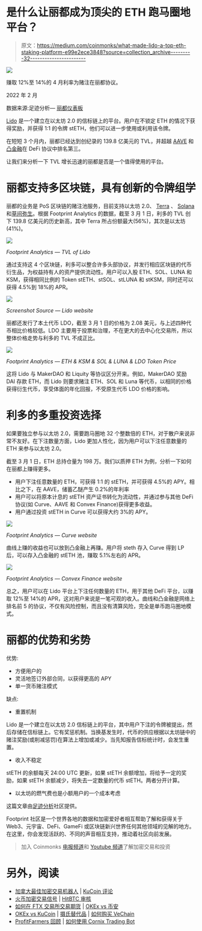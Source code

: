# 是什么让丽都成为顶尖的 ETH 跑马圈地平台？

> 原文：<https://medium.com/coinmonks/what-made-lido-a-top-eth-staking-platform-e99e2ece3848?source=collection_archive---------32----------------------->

![](img/fb4c49ec6b96e758c3097ac5976eaf17.png)

赚取 12%至 14%的 4 月利率为赌注在丽都协议。

2022 年 2 月

数据来源:足迹分析— [丽都仪表板](https://www.footprint.network/guest/dashboard/lido-dashboard-fp-6c99d8b2-55e9-403c-940f-1ce9be34b0b4?date_filter=past90days&channel=ENG-210#secret=84DEC3F36077B488EFDCD9371AB49528)

[Lido](https://www.footprint.network/guest/dashboard/lido-dashboard-fp-6c99d8b2-55e9-403c-940f-1ce9be34b0b4?date_filter=past90days&channel=ENG-210#secret=84DEC3F36077B488EFDCD9371AB49528) 是一个建立在以太坊 2.0 的信标链上的平台。用户在不锁定 ETH 的情况下获得奖励，并获得 1:1 的令牌 stETH，他们可以进一步使用或利用该令牌。

在短短 3 个月内，丽都已经达到创纪录的 139.8 亿美元的 TVL，并超越 [AAVE](https://www.footprint.network/guest/dashboard/aave-dashboard-fp-56591e43-d624-4d00-bfa6-da5c4ab62b52?date=past3months~&channel=ENG-210#secret=B0849E968D95C0A81AD7909FD8DD1C1B) 和[凸金融](https://www.footprint.network/guest/dashboard/convex-dashboard-fp-0a32a016-e732-4680-a452-a8734f4c8a2f?days=past3months~&name=convex-finance&date=2021-12-17&channel=ENG-210#secret=C2523B3B5C3E1BFA4DCF8376FB6B48EB)在 DeFi 协议中排名第三。

让我们来分析一下 TVL 增长迅速的丽都是否是一个值得使用的平台。

# 丽都支持多区块链，具有创新的令牌组学

丽都的业务是 PoS 区块链的赌注池服务，目前支持以太坊 2.0、 [Terra](https://www.footprint.network/guest/dashboard/terra-dashboard-fp-93068a5f-8263-4538-9471-216c65d27ea5?days=past3months~&name=convex-finance&date=2021-12-17&channel=ENG-210#secret=2A850FDE1103F24E5A14A87453D572F5) 、 [Solana](https://www.footprint.network/guest/dashboard/solana-analysis-dashboard-fp-e22e8f10-57e5-4ce8-bb34-aa8d1c65bbe1?date_filter=2021-02-28~&channel=ENG-210#secret=D4A5B4D23807B960B7BEA23282375D57) 和[草间弥生](https://www.footprint.network/guest/chart/kusama-tvl-fp-3136de0f-f221-4ad1-92d6-c899a1faf584?channel=ENG-210#secret=52540AAE31E4D71025690AE49C87D729)。根据 Footprint Analytics 的数据，截至 3 月 1 日，利多的 TVL 创下 139.8 亿美元的历史新高，其中 Terra 所占份额最大(56%)，其次是以太坊(41%)。

![](img/ccf9ab6601022d9026c110f888936e6d.png)

*Footprint Analytics — TVL of Lido*

通过支持这 4 个区块链，利多可以整合许多头部协议，并发行相应区块链的代币衍生品，为权益持有人的资产提供流动性。用户可以入股 ETH、SOL、LUNA 和 KSM，获得相同比例的 Token stETH、stSOL、stLUNA 和 stKSM，同时还可以获得 4.5%到 18%的 APR。

![](img/3447b3e69c7b91c1924a3a989442419d.png)

*Screenshot Source — Lido website*

丽都还发行了本土代币 LDO，截至 3 月 1 日的价格为 2.08 美元，与上述四种代币相比价格较低。LDO 主要用于投票和治理，不在更大的去中心化交易所，所以整体价格走势与利多的 TVL 不成正比。

![](img/0c3f6d9be44d477bcdf04aa44ac3ada4.png)

*Footprint Analytics — ETH & KSM & SOL & LUNA & LDO Token Price*

这将 Lido 与 MakerDAO 和 Liquity 等协议区分开来。例如，MakerDAO 奖励 DAI 存款 ETH，而 Lido 则要求赌注 ETH、SOL 和 Luna 等代币，以相同的价格获得衍生代币，享受体面的年化回报，不受原生代币 LDO 价格的影响。

# 利多的多重投资选择

如果要独立参与以太坊 2.0，需要跑马圈地 32 个整数倍的 ETH，对于散户来说非常不友好。在下注数量方面，Lido 更加人性化，因为用户可以下注任意数量的 ETH 来参与以太坊 2.0。

截至 3 月 1 日，ETH 总持仓量为 198 万。我们以质押 ETH 为例，分析一下如何在丽都上赚得更多。

*   用户下注任意数量的 ETH，可获得 1:1 的 stETH，并可获得 4.5%的 APY。相比之下，在 AAVE，储蓄乙醚产生 0.2%的年利率
*   用户可以将原本计息的 stETH 资产证书转化为流动性，并通过参与其他 DeFi 协议(如 Curve、AAVE 和 Convex Finance)获得更多收益。
*   用户通过投资 stETH in Curve 可以获得大约 3%的 APY。

![](img/c69edaff150bc501faa03170b5a30e4e.png)

*Footprint Analytics — Curve website*

曲线上赚的收益也可以放到凸金融上再赚。用户将 steth 存入 Curve 得到 LP 后，可以存入凸金融的 stETH 池，赚取 5.1%左右的 APR。

![](img/e9011f9a7a71b09479464c90ab38ac35.png)

*Footprint Analytics — Convex Finance website*

总之，用户可以在 Lido 平台上下注任何数量的 ETH，用于其他 DeFi 平台，以赚取 12%至 14%的 APR，这对用户来说是一笔可观的收入。曲线和凸金融是网络上排名前 5 的协议，不仅有风险控制，而且没有清算风险，完全是单币跑马圈地模式。

# 丽都的优势和劣势

优势:

*   方便用户的
*   灵活地签订外部合同，以获得更高的 APY
*   单一货币赌注模式

缺点:

*   重置机制

Lido 是一个建立在以太坊 2.0 信标链上的平台，其中用户下注的令牌被提出，然后存储在信标链上。它有奖惩机制。当换基发生时，代币的供应根据以太坊链中的赌注奖励(或削减惩罚)在算法上增加或减少。当先知报告信标统计时，会发生重置。

*   收入不稳定

stETH 的余额每天 24:00 UTC 更新，如果 stETH 余额增加，将给予一定的奖励，如果 stETH 余额减少，将失去一定数量的代币 stETH。两者分开计算。

*   以太坊的燃气费也是小额用户的一个成本考虑

这篇文章由[足迹分析](https://www.footprint.network/)社区提供。

Footprint 社区是一个世界各地的数据和加密爱好者相互帮助了解和获得关于 Web3、元宇宙、DeFi、GameFi 或区块链新兴世界任何其他领域的见解的地方。在这里，你会发现活跃的、不同的声音相互支持，推动着社区向前发展。

> 加入 Coinmonks [电报频道](https://t.me/coincodecap)和 [Youtube 频道](https://www.youtube.com/c/coinmonks/videos)了解加密交易和投资

# 另外，阅读

*   [加拿大最佳加密交易机器人](https://coincodecap.com/5-best-crypto-trading-bots-in-canada) | [KuCoin 评论](https://coincodecap.com/kucoin-review)
*   [火币加密交易信号](https://coincodecap.com/huobi-crypto-trading-signals) | [HitBTC 审核](/coinmonks/hitbtc-review-c5143c5d53c2)
*   [如何在 FTX 交易所交易期货](https://coincodecap.com/ftx-futures-trading) | [OKEx vs 币安](https://coincodecap.com/okex-vs-binance)
*   [OKEx vs KuCoin](https://coincodecap.com/okex-kucoin) | [摄氏替代品](https://coincodecap.com/celsius-alternatives) | [如何购买 VeChain](https://coincodecap.com/buy-vechain)
*   [ProfitFarmers 回顾](https://coincodecap.com/profitfarmers-review) | [如何使用 Cornix Trading Bot](https://coincodecap.com/cornix-trading-bot)